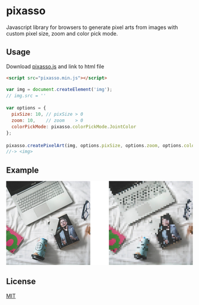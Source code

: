 # pixasso

Javascript library for browsers to generate pixel arts from images with custom pixel size, zoom and color pick mode.

## Usage

Download [pixasso.js](https://raw.githubusercontent.com/howion/pixasso/master/pixasso.min.js) and link to html file

```html
<script src="pixasso.min.js"></script>
```

```js
var img = document.createElement('img');
// img.src = ''

var options = {
  pixSize: 10, // pixSize > 0
  zoom: 10,    // zoom    > 0
  colorPickMode: pixasso.colorPickMode.JointColor
};

pixasso.createPixelArt(img, options.pixSize, options.zoom, options.colorPickMode);
//-> <img>
```

## Example

<p align="center">
  <img src="https://raw.githubusercontent.com/howion/box/master/pixasso/example.png">
</p>

## License

[MIT](https://github.com/howion/pixasso/blob/master/LICENSE)

